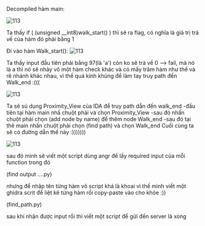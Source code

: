 Decompiled hàm main:

![113](https://user-images.githubusercontent.com/84214843/118348126-53195380-b572-11eb-84b9-139b90636d6c.png)

 Ta thấy  if ( (unsigned __int8)walk_start() )  thì sẽ ra flag, có nghĩa là giả trị trả về của hàm đó phải bằng 1
 
 Đi vào hàm Walk_start():
 ![113](https://user-images.githubusercontent.com/84214843/118348199-e783b600-b572-11eb-9b33-a793e7af28c3.png)
 
 Ta thấy input đầu tiên phải bằng 97(là 'a') còn ko sẽ trả về 0 --> fail, mà nó là a  thì nó sẽ nhảy vô một hàm check khác
 và có mấy trăm hàm như thế và rẽ nhánh khác nhau, vì thế quá kinh khủng để làm tay truy path đến Walk_end :(((
 
 ![113](https://user-images.githubusercontent.com/84214843/118348303-91634280-b573-11eb-98d0-393a6c67c486.png)
 
 Ta sẽ sủ dụng Proximity_View của IDA để truy path dẫn đến walk_end
 -đầu tiên tại hàm main nhấ chuột phải và chọn Proximity_View
 -sau đó nhấn chuột phải chọn (add node by name) để thêm node Walk_end
-sau đó tại thẻ main nhấn chuột phải chọn (find path) và chọn Walk_end
Cuối cùng ta sẽ có đường dẫn thế này :)))))))

![113](https://user-images.githubusercontent.com/84214843/118348419-5f9eab80-b574-11eb-8e3e-894961f2b929.png)

sau đó mình sẽ viết một script dùng angr để lấy required input của mỗi function trong đó

(find output ....py)

nhưng để nhập tên từng hàm vô script khá là khoai vì thế mình viết một ghidra scrit để liệt kê từng hàm rồi copy-paste 
vào cho khỏe :))

(find_path.py)

sau khi nhận được input rồi thì viết một script để gửi đến server là xong



